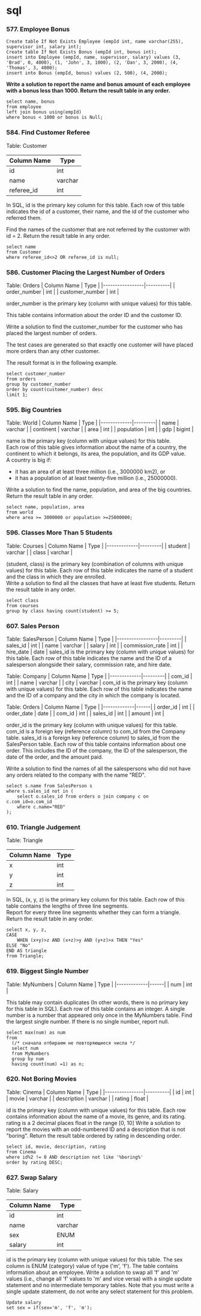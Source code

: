 # sql
### 577. Employee Bonus
`Create table If Not Exists Employee (empId int, name varchar(255), supervisor int, salary int);`  
`Create table If Not Exists Bonus (empId int, bonus int);`  
`insert into Employee (empId, name, supervisor, salary) values (3, 'Brad', 0, 4000), (1, 'John', 3, 1000), (2, 'Dan', 3, 2000), (4, 'Thomas', 3, 4000);`  
`insert into Bonus (empId, bonus) values (2, 500), (4, 2000);`  

<b> Write a solution to report the name and bonus amount of each employee with a bonus less than 1000. Return the result table in any order.</b>  
```
select name, bonus    
from employee  
left join bonus using(empId)  
where bonus < 1000 or bonus is Null;
```

### 584. Find Customer Referee  
Table: Customer  

| Column Name | Type    |
|-------------|---------|
| id          | int     |
| name        | varchar |
| referee_id  | int     |

In SQL, id is the primary key column for this table. Each row of this table indicates the id of a customer, their name, and the id of the customer who referred them.  

Find the names of the customer that are not referred by the customer with id = 2. Return the result table in any order.  
```
select name  
from Customer  
where referee_id<>2 OR referee_id is null;
```

### 586. Customer Placing the Largest Number of Orders
Table: Orders
| Column Name     | Type     |
|-----------------|----------|
| order_number    | int      |
| customer_number | int      |

order_number is the primary key (column with unique values) for this table.  

This table contains information about the order ID and the customer ID.   

Write a solution to find the customer_number for the customer who has placed the largest number of orders.

The test cases are generated so that exactly one customer will have placed more orders than any other customer.

The result format is in the following example.

```
select customer_number  
from orders  
group by customer_number  
order by count(customer_number) desc
limit 1;
```

### 595. Big Countries
Table: World
| Column Name | Type    |
|-------------|---------|
| name        | varchar |
| continent   | varchar |
| area        | int     |
| population  | int     |
| gdp         | bigint  |


name is the primary key (column with unique values) for this table.  
Each row of this table gives information about the name of a country, the continent to which it belongs, its area, the population, and its GDP value.  
A country is big if:  
* it has an area of at least three million (i.e., 3000000 km2), or
* it has a population of at least twenty-five million (i.e., 25000000).
  
Write a solution to find the name, population, and area of the big countries. Return the result table in any order.
```
select name, population, area  
from world  
where area >= 3000000 or population >=25000000;
```

### 596. Classes More Than 5 Students
Table: Courses
| Column Name | Type    |
|-------------|---------|
| student     | varchar |
| class       | varchar |

(student, class) is the primary key (combination of columns with unique values) for this table. Each row of this table indicates the name of a student and the class in which they are enrolled.  
Write a solution to find all the classes that have at least five students. Return the result table in any order.  
```
select class  
from courses  
group by class having count(student) >= 5;
```

### 607. Sales Person  
Table: SalesPerson
| Column Name     | Type    |
|-----------------|---------|
| sales_id        | int     |
| name            | varchar |
| salary          | int     |
| commission_rate | int     |
| hire_date       | date    |
sales_id is the primary key (column with unique values) for this table. Each row of this table indicates the name and the ID of a salesperson alongside their salary, commission rate, and hire date.  

Table: Company
| Column Name | Type    |
|-------------|---------|
| com_id      | int     |
| name        | varchar |
| city        | varchar |
com_id is the primary key (column with unique values) for this table. Each row of this table indicates the name and the ID of a company and the city in which the company is located.  

Table: Orders
| Column Name | Type |
|-------------|------|
| order_id    | int  |
| order_date  | date |
| com_id      | int  |
| sales_id    | int  |
| amount      | int  |  

order_id is the primary key (column with unique values) for this table. com_id is a foreign key (reference column) to com_id from the Company table. sales_id is a foreign key (reference column) to sales_id from the SalesPerson table.
Each row of this table contains information about one order. This includes the ID of the company, the ID of the salesperson, the date of the order, and the amount paid.

Write a solution to find the names of all the salespersons who did not have any orders related to the company with the name "RED".  

```
select s.name from SalesPerson s
where s.sales_id not in (
    select o.sales_id from orders o join company c on c.com_id=o.com_id
    where c.name="RED"
);
```
### 610. Triangle Judgement  
Table: Triangle  

| Column Name | Type |
|-------------|------|
| x           | int  |
| y           | int  |
| z           | int  |

In SQL, (x, y, z) is the primary key column for this table. Each row of this table contains the lengths of three line segments.  
Report for every three line segments whether they can form a triangle. Return the result table in any order.
```
select x, y, z, 
CASE
    WHEN (x+y)>z AND (x+z)>y AND (y+z)>x THEN "Yes"
ELSE "No"
END AS triangle
from Triangle;
```
### 619. Biggest Single Number
Table: MyNumbers
| Column Name | Type |
|-------------|------|
| num         | int  |


This table may contain duplicates (In other words, there is no primary key for this table in SQL). Each row of this table contains an integer. A single number is a number that appeared only once in the MyNumbers table.
Find the largest single number. If there is no single number, report null.
```
select max(num) as num
from 
  (/* сначала отбираем не повторяющиеся числа */
  select num
  from MyNumbers
  group by num
  having count(num) =1) as n;
```
### 620. Not Boring Movies  
Table: Cinema
| Column Name    | Type     |
|----------------|----------|
| id             | int      |
| movie          | varchar  |
| description    | varchar  |
| rating         | float    |

id is the primary key (column with unique values) for this table. Each row contains information about the name of a movie, its genre, and its rating.
rating is a 2 decimal places float in the range [0, 10]
Write a solution to report the movies with an odd-numbered ID and a description that is not "boring".
Return the result table ordered by rating in descending order.
```
select id, movie, description, rating
from Cinema
where id%2 != 0 AND description not like '%boring%'
order by rating DESC;
```
### 627. Swap Salary
Table: Salary

| Column Name | Type     |
|-------------|----------|
| id          | int      |
| name        | varchar  |
| sex         | ENUM     |
| salary      | int      |

id is the primary key (column with unique values) for this table. The sex column is ENUM (category) value of type ('m', 'f'). The table contains information about an employee.
Write a solution to swap all 'f' and 'm' values (i.e., change all 'f' values to 'm' and vice versa) with a single update statement and no intermediate temporary tables.
Note that you must write a single update statement, do not write any select statement for this problem.
```
Update salary
set sex = if(sex='m', 'f', 'm');
```
